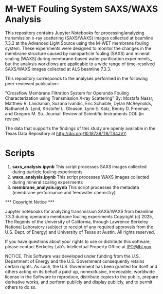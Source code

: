 # M-WET Fouling System SAXS/WAXS Analysis
This repository contains Jupyter Notebooks for processing/analyzing transmission x-ray scattering (SAXS/WAXS) images collected at beamline 7.3.3 at the Advanced Light Source using the M-WET membrane fouling system. These experiments were designed to monitor the changes in the membrane structure caused by nanoparticle fouling (SAXS) and mineral scaling (WAXS) during membrane-based water purification experiments,, but the analysis workflows are applicable to a wide range of time-resolved SAXS/WAXS images collected at ALS beamline 7.3.3.

This repository corresponds to the analyses performed in the following peer-reviewed publication:

"Crossflow Membrane Filtration System for Operando Fouling Characterization using Transmission X-ray Scattering"
By: Mostafa Nassr, Matthew R. Landsman, Suzana Ivandic, Eric Schaible, Dylan McReynolds, Nathaniel A. Lynd, Kristofer L. Gleason, Lynn E. Katz, Benny D. Freeman, and Gregory M. Su. 
Journal: Review of Scientific Instruments
DOI: (in review)

The data that supports the findings of this study are openly available in the Texas Data Repository at http://doi.org/10.18738/T8/TS4JVY.

# Scripts
1. **saxs_analysis.ipynb**  This script processes SAXS images collected during particle fouling experiments
2. **waxs_analysis.ipynb**  This script processes WAXS images collected during mineral scaling experiments
3. **membrane_analysis.ipynb**  This script processes the metadata (membrane performance and feedwater chemistry) 


*** Copyright Notice ***

Jupyter notebooks for analyzing transmission SAXS/WAXS from beamline 7.3.3 during operando membrane fouling experiments Copyright (c) 2025, The Regents of the University of California, through Lawrence Berkeley National Laboratory (subject to receipt of any required approvals from the U.S. Dept. of Energy) and University of Texas at Austin.  All rights reserved.

If you have questions about your rights to use or distribute this software,
please contact Berkeley Lab's Intellectual Property Office at
IPO@lbl.gov.

NOTICE.  This Software was developed under funding from the U.S. Department
of Energy and the U.S. Government consequently retains certain rights.  As
such, the U.S. Government has been granted for itself and others acting on
its behalf a paid-up, nonexclusive, irrevocable, worldwide license in the
Software to reproduce, distribute copies to the public, prepare derivative 
works, and perform publicly and display publicly, and to permit others to do so.
